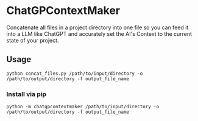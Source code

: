 # ChatGPContextMaker

Concatenate all files in a project directory into one file so you can feed it into a LLM like ChatGPT and accurately set the AI's Context to the current state of your project.


## Usage
```
python concat_files.py /path/to/input/directory -o /path/to/output/directory -f output_file_name
```

### Install via pip
```
python -m chatgpcontextmaker /path/to/input/directory -o /path/to/output/directory -f output_file_name
```

